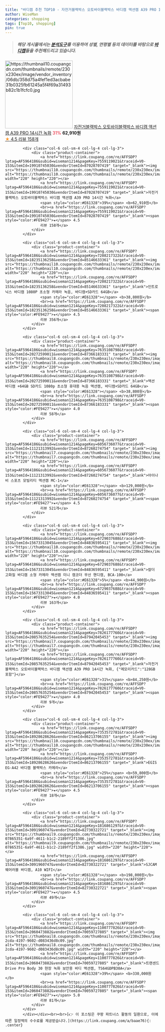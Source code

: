 ```yaml
---
title: "바디캠 추천 TOP10 - 자전거블랙박스 오토바이블랙박스 바디캠 액션캠 A39 PRO 14시간 녹화"
author: WiseMan
categories: shopping
tags: [Top10, shopping]
pin: true
---
```


> ##### 해당 게시물에서는 [**분석도구**](https://itemscout.io/)를 이용하여 **성별**, **연령별** 등의 데이터를 바탕으로 [**바디캠**](https://link.coupang.com/a/baae76)들을 추천해드리고 있습니다.
<div class="container"><div class="row">
            <div class="col-6 col-sm-4 col-lg-4 col-lg-3">
                <div class="product-container">
                    <a href="https://link.coupang.com/re/AFFSDP?lptag=AF5964186&subid=wiseman1214&pageKey=7559119021&traceid=V0-153&itemId=19910745030&vendorItemId=87028707419" target="_blank"><img src="https://thumbnail10.coupangcdn.com/thumbnails/remote/230x230ex/image/vendor_inventory/06db/358d75a4fef1ed3acbabe31b0325fb61245a5f4f69a31493b82c1b1fcfc0.jpg" alt="https://thumbnail10.coupangcdn.com/thumbnails/remote/230x230ex/image/vendor_inventory/06db/358d75a4fef1ed3acbabe31b0325fb61245a5f4f69a31493b82c1b1fcfc0.jpg" width="220" height="220"></a>
                    <a href="https://link.coupang.com/re/AFFSDP?lptag=AF5964186&subid=wiseman1214&pageKey=7559119021&traceid=V0-153&itemId=19910745030&vendorItemId=87028707419" target="_blank">자전거블랙박스 오토바이블랙박스 바디캠 액션캠 A39 PRO 14시간 녹화</a>
                    <span style="color:#E61328">31%</span> <b>62,910원</b>
                    <br><a href="https://link.coupang.com/re/AFFSDP?lptag=AF5964186&subid=wiseman1214&pageKey=7559119021&traceid=V0-153&itemId=19910745030&vendorItemId=87028707419" target="_blank"><span style="color:#FE9427">★</span> 4.5
                    리뷰 158개</a>
                </div>
            </div>
            
            <div class="col-6 col-sm-4 col-lg-4 col-lg-3">
                <div class="product-container">
                    <a href="https://link.coupang.com/re/AFFSDP?lptag=AF5964186&subid=wiseman1214&pageKey=7559119021&traceid=V0-153&itemId=19910745030&vendorItemId=87028707419" target="_blank"><img src="https://thumbnail10.coupangcdn.com/thumbnails/remote/230x230ex/image/vendor_inventory/06db/358d75a4fef1ed3acbabe31b0325fb61245a5f4f69a31493b82c1b1fcfc0.jpg" alt="https://thumbnail10.coupangcdn.com/thumbnails/remote/230x230ex/image/vendor_inventory/06db/358d75a4fef1ed3acbabe31b0325fb61245a5f4f69a31493b82c1b1fcfc0.jpg" width="220" height="220"></a>
                    <a href="https://link.coupang.com/re/AFFSDP?lptag=AF5964186&subid=wiseman1214&pageKey=7559119021&traceid=V0-153&itemId=19910745030&vendorItemId=87028707419" target="_blank">자전거블랙박스 오토바이블랙박스 바디캠 액션캠 A39 PRO 14시간 녹화</a>
                    <span style="color:#E61328">39%</span> <b>62,910원</b>
                    <br><a href="https://link.coupang.com/re/AFFSDP?lptag=AF5964186&subid=wiseman1214&pageKey=7559119021&traceid=V0-153&itemId=19910745030&vendorItemId=87028707419" target="_blank"><span style="color:#FE9427">★</span> 4.5
                    리뷰 158개</a>
                </div>
            </div>
            
            <div class="col-6 col-sm-4 col-lg-4 col-lg-3">
                <div class="product-container">
                    <a href="https://link.coupang.com/re/AFFSDP?lptag=AF5964186&subid=wiseman1214&pageKey=7208217322&traceid=V0-153&itemId=18235136258&vendorItemId=85146633361" target="_blank"><img src="https://thumbnail10.coupangcdn.com/thumbnails/remote/230x230ex/image/vendor_inventory/7e44/60baa3d04b34e6a0bb5f9ba35ca637d1c367fda9ea3cf3eb880447a3197f.jpg" alt="https://thumbnail10.coupangcdn.com/thumbnails/remote/230x230ex/image/vendor_inventory/7e44/60baa3d04b34e6a0bb5f9ba35ca637d1c367fda9ea3cf3eb880447a3197f.jpg" width="220" height="220"></a>
                    <a href="https://link.coupang.com/re/AFFSDP?lptag=AF5964186&subid=wiseman1214&pageKey=7208217322&traceid=V0-153&itemId=18235136258&vendorItemId=85146633361" target="_blank">인트로닉스 바디캠 1080P 초소형 카메라 녹음, 바디캠+SD카드 64GB</a>
                    <span style="color:#E61328"></span> <b>38,800원</b>
                    <br><a href="https://link.coupang.com/re/AFFSDP?lptag=AF5964186&subid=wiseman1214&pageKey=7208217322&traceid=V0-153&itemId=18235136258&vendorItemId=85146633361" target="_blank"><span style="color:#FE9427">★</span> 4.5
                    리뷰 356개</a>
                </div>
            </div>
            
            <div class="col-6 col-sm-4 col-lg-4 col-lg-3">
                <div class="product-container">
                    <a href="https://link.coupang.com/re/AFFSDP?lptag=AF5964186&subid=wiseman1214&pageKey=7635108798&traceid=V0-153&itemId=20272599011&vendorItemId=87366183331" target="_blank"><img src="https://thumbnail8.coupangcdn.com/thumbnails/remote/230x230ex/image/vendor_inventory/2830/a4700eb6d596ae144683a7b5d27cc3146891ce9e954e69d8212152f800ca.jpg" alt="https://thumbnail8.coupangcdn.com/thumbnails/remote/230x230ex/image/vendor_inventory/2830/a4700eb6d596ae144683a7b5d27cc3146891ce9e954e69d8212152f800ca.jpg" width="220" height="220"></a>
                    <a href="https://link.coupang.com/re/AFFSDP?lptag=AF5964186&subid=wiseman1214&pageKey=7635108798&traceid=V0-153&itemId=20272599011&vendorItemId=87366183331" target="_blank">액션 바디캠 +64GB SD카드 1080p 초소형 휴대용 녹음 액션캠, 바디캠+SD카드 64GB</a>
                    <span style="color:#E61328"></span> <b>38,800원</b>
                    <br><a href="https://link.coupang.com/re/AFFSDP?lptag=AF5964186&subid=wiseman1214&pageKey=7635108798&traceid=V0-153&itemId=20272599011&vendorItemId=87366183331" target="_blank"><span style="color:#FE9427">★</span> 4.0
                    리뷰 58개</a>
                </div>
            </div>
            
            <div class="col-6 col-sm-4 col-lg-4 col-lg-3">
                <div class="product-container">
                    <a href="https://link.coupang.com/re/AFFSDP?lptag=AF5964186&subid=wiseman1214&pageKey=6056736077&traceid=V0-153&itemId=11121313992&vendorItemId=87260274754" target="_blank"><img src="https://thumbnail7.coupangcdn.com/thumbnails/remote/230x230ex/image/vendor_inventory/f012/3c3b4bf33be8067294427ae27fa53ff136cfcbba42fe36f8699892f3ded5.jpg" alt="https://thumbnail7.coupangcdn.com/thumbnails/remote/230x230ex/image/vendor_inventory/f012/3c3b4bf33be8067294427ae27fa53ff136cfcbba42fe36f8699892f3ded5.jpg" width="220" height="220"></a>
                    <a href="https://link.coupang.com/re/AFFSDP?lptag=AF5964186&subid=wiseman1214&pageKey=6056736077&traceid=V0-153&itemId=11121313992&vendorItemId=87260274754" target="_blank">아이나비 스포츠 모빌리티 액션캠 MC-1</a>
                    <span style="color:#E61328"></span> <b>129,000원</b>
                    <br><a href="https://link.coupang.com/re/AFFSDP?lptag=AF5964186&subid=wiseman1214&pageKey=6056736077&traceid=V0-153&itemId=11121313992&vendorItemId=87260274754" target="_blank"><span style="color:#FE9427">★</span> 4.5
                    리뷰 521개</a>
                </div>
            </div>
            
            <div class="col-6 col-sm-4 col-lg-4 col-lg-3">
                <div class="product-container">
                    <a href="https://link.coupang.com/re/AFFSDP?lptag=AF5964186&subid=wiseman1214&pageKey=6729037688&traceid=V0-153&itemId=15673313045&vendorItemId=84836595411" target="_blank"><img src="https://thumbnail10.coupangcdn.com/thumbnails/remote/230x230ex/image/vendor_inventory/a472/e3a7b0a1a0cf9c765ff5a09f601a0327dd540a409c0bed14a2eed405208e.jpg" alt="https://thumbnail10.coupangcdn.com/thumbnails/remote/230x230ex/image/vendor_inventory/a472/e3a7b0a1a0cf9c765ff5a09f601a0327dd540a409c0bed14a2eed405208e.jpg" width="220" height="220"></a>
                    <a href="https://link.coupang.com/re/AFFSDP?lptag=AF5964186&subid=wiseman1214&pageKey=6729037688&traceid=V0-153&itemId=15673313045&vendorItemId=84836595411" target="_blank">칼더 고화질 바디캠 소형 카메라 액션캠 미니 캠코더 무선 핸디캠, BCA-100</a>
                    <span style="color:#E61328">5%</span> <b>44,900원</b>
                    <br><a href="https://link.coupang.com/re/AFFSDP?lptag=AF5964186&subid=wiseman1214&pageKey=6729037688&traceid=V0-153&itemId=15673313045&vendorItemId=84836595411" target="_blank"><span style="color:#FE9427">★</span> 4.0
                    리뷰 163개</a>
                </div>
            </div>
            
            <div class="col-6 col-sm-4 col-lg-4 col-lg-3">
                <div class="product-container">
                    <a href="https://link.coupang.com/re/AFFSDP?lptag=AF5964186&subid=wiseman1214&pageKey=7826177760&traceid=V0-153&itemId=20857635254&vendorItemId=87942045453" target="_blank"><img src="https://thumbnail7.coupangcdn.com/thumbnails/remote/230x230ex/image/vendor_inventory/8f90/7383b3f7883e52122cd7f0c684af283b25b3938d41c95b98cabb695aa9fa.jpg" alt="https://thumbnail7.coupangcdn.com/thumbnails/remote/230x230ex/image/vendor_inventory/8f90/7383b3f7883e52122cd7f0c684af283b25b3938d41c95b98cabb695aa9fa.jpg" width="220" height="220"></a>
                    <a href="https://link.coupang.com/re/AFFSDP?lptag=AF5964186&subid=wiseman1214&pageKey=7826177760&traceid=V0-153&itemId=20857635254&vendorItemId=87942045453" target="_blank">자전거블랙박스 오토바이블랙박스 바디캠 액션캠 A39 PRO 14시간 녹화, {"메모리카드":"128GB 포함"}</a>
                    <span style="color:#E61328">31%</span> <b>84,250원</b>
                    <br><a href="https://link.coupang.com/re/AFFSDP?lptag=AF5964186&subid=wiseman1214&pageKey=7826177760&traceid=V0-153&itemId=20857635254&vendorItemId=87942045453" target="_blank"><span style="color:#FE9427">★</span> 4.0
                    리뷰 9개</a>
                </div>
            </div>
            
            <div class="col-6 col-sm-4 col-lg-4 col-lg-3">
                <div class="product-container">
                    <a href="https://link.coupang.com/re/AFFSDP?lptag=AF5964186&subid=wiseman1214&pageKey=7353572781&traceid=V0-153&itemId=18928628626&vendorItemId=86213706155" target="_blank"><img src="https://thumbnail10.coupangcdn.com/thumbnails/remote/230x230ex/image/vendor_inventory/c9de/6973be336119e8c77b622463cf17c59f54594e71f400b900d84d137076ad.jpg" alt="https://thumbnail10.coupangcdn.com/thumbnails/remote/230x230ex/image/vendor_inventory/c9de/6973be336119e8c77b622463cf17c59f54594e71f400b900d84d137076ad.jpg" width="220" height="220"></a>
                    <a href="https://link.coupang.com/re/AFFSDP?lptag=AF5964186&subid=wiseman1214&pageKey=7353572781&traceid=V0-153&itemId=18928628626&vendorItemId=86213706155" target="_blank">EGIS EG-A42 바디캠 블랙박스 카메라</a>
                    <span style="color:#E61328">25%</span> <b>59,800원</b>
                    <br><a href="https://link.coupang.com/re/AFFSDP?lptag=AF5964186&subid=wiseman1214&pageKey=7353572781&traceid=V0-153&itemId=18928628626&vendorItemId=86213706155" target="_blank"><span style="color:#FE9427">★</span> 4.5
                    리뷰 18개</a>
                </div>
            </div>
            
            <div class="col-6 col-sm-4 col-lg-4 col-lg-3">
                <div class="product-container">
                    <a href="https://link.coupang.com/re/AFFSDP?lptag=AF5964186&subid=wiseman1214&pageKey=1816861297&traceid=V0-153&itemId=3091960747&vendorItemId=82730322721" target="_blank"><img src="https://thumbnail9.coupangcdn.com/thumbnails/remote/230x230ex/image/retail/images/595253178582393-07865351-6a9f-4611-b1c2-2189ff2f1386.jpg" alt="https://thumbnail9.coupangcdn.com/thumbnails/remote/230x230ex/image/retail/images/595253178582393-07865351-6a9f-4611-b1c2-2189ff2f1386.jpg" width="220" height="220"></a>
                    <a href="https://link.coupang.com/re/AFFSDP?lptag=AF5964186&subid=wiseman1214&pageKey=1816861297&traceid=V0-153&itemId=3091960747&vendorItemId=82730322721" target="_blank">SJCAM 웨어러블 바디캠, A10 WIFI</a>
                    <span style="color:#E61328"></span> <b>198,000원</b>
                    <br><a href="https://link.coupang.com/re/AFFSDP?lptag=AF5964186&subid=wiseman1214&pageKey=1816861297&traceid=V0-153&itemId=3091960747&vendorItemId=82730322721" target="_blank"><span style="color:#FE9427">★</span> 4.5
                    리뷰 49개</a>
                </div>
            </div>
            
            <div class="col-6 col-sm-4 col-lg-4 col-lg-3">
                <div class="product-container">
                    <a href="https://link.coupang.com/re/AFFSDP?lptag=AF5964186&subid=wiseman1214&pageKey=1100777826&traceid=V0-153&itemId=2060473882&vendorItemId=70059727805" target="_blank"><img src="https://thumbnail8.coupangcdn.com/thumbnails/remote/230x230ex/image/retail/images/2019/12/17/20/7/fc722db6-2cda-4197-9602-d083436d8c09.jpg" alt="https://thumbnail8.coupangcdn.com/thumbnails/remote/230x230ex/image/retail/images/2019/12/17/20/7/fc722db6-2cda-4197-9602-d083436d8c09.jpg" width="220" height="220"></a>
                    <a href="https://link.coupang.com/re/AFFSDP?lptag=AF5964186&subid=wiseman1214&pageKey=1100777826&traceid=V0-153&itemId=2060473882&vendorItemId=70059727805" target="_blank">트랜센드 Drive Pro Body 30 현장 녹화 보안용 바디 액션캠, TS64GDPB30A</a>
                    <span style="color:#E61328">39%</span> <b>330,000원</b>
                    <br><a href="https://link.coupang.com/re/AFFSDP?lptag=AF5964186&subid=wiseman1214&pageKey=1100777826&traceid=V0-153&itemId=2060473882&vendorItemId=70059727805" target="_blank"><span style="color:#FE9427">★</span> 5.0
                    리뷰 81개</a>
                </div>
            </div>
            </div></div><br><br>[👉 이 포스팅은 쿠팡 파트너스 활동의 일환으로, 이에 따른 일정액의 수수료를 제공받습니다.](https://link.coupang.com/a/baae76){: .center}